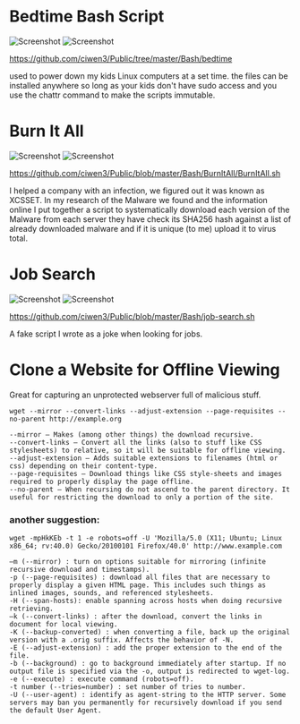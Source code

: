 # Bedtime Bash Script
![Screenshot](https://img.shields.io/badge/Language-Bash-blue)
![Screenshot](https://img.shields.io/badge/Platform-Linux-brightgreen)

https://github.com/ciwen3/Public/tree/master/Bash/bedtime

used to power down my kids Linux computers at a set time. the files can be installed anywhere so long as your kids don't have sudo access and you use the chattr command to make the scripts immutable.

# Burn It All
![Screenshot](https://img.shields.io/badge/Language-Bash-blue)
![Screenshot](https://img.shields.io/badge/Platform-Linux-brightgreen)

https://github.com/ciwen3/Public/blob/master/Bash/BurnItAll/BurnItAll.sh

I helped a company with an infection, we figured out it was known as XCSSET. In my research of the Malware we found and the information online I put together a script to systematically download each version of the Malware from each server they have check its SHA256 hash against a list of already downloaded malware and if it is unique (to me) upload it to virus total. 

# Job Search
![Screenshot](https://img.shields.io/badge/Language-Bash-blue)
![Screenshot](https://img.shields.io/badge/Platform-Linux-brightgreen)

https://github.com/ciwen3/Public/blob/master/Bash/job-search.sh

A fake script I wrote as a joke when looking for jobs. 


# Clone a Website for Offline Viewing

Great for capturing an unprotected webserver full of malicious stuff. 
```
wget --mirror --convert-links --adjust-extension --page-requisites --no-parent http://example.org
```

    --mirror – Makes (among other things) the download recursive.
    --convert-links – Convert all the links (also to stuff like CSS stylesheets) to relative, so it will be suitable for offline viewing.
    --adjust-extension – Adds suitable extensions to filenames (html or css) depending on their content-type.
    --page-requisites – Download things like CSS style-sheets and images required to properly display the page offline.
    --no-parent – When recursing do not ascend to the parent directory. It useful for restricting the download to only a portion of the site.
    
    
    
### another suggestion: 
```
wget -mpHkKEb -t 1 -e robots=off -U 'Mozilla/5.0 (X11; Ubuntu; Linux x86_64; rv:40.0) Gecko/20100101 Firefox/40.0' http://www.example.com
```
    –m (--mirror) : turn on options suitable for mirroring (infinite recursive download and timestamps).
    -p (--page-requisites) : download all files that are necessary to properly display a given HTML page. This includes such things as inlined images, sounds, and referenced stylesheets.
    -H (--span-hosts): enable spanning across hosts when doing recursive retrieving.
    –k (--convert-links) : after the download, convert the links in document for local viewing.
    -K (--backup-converted) : when converting a file, back up the original version with a .orig suffix. Affects the behavior of -N.
    -E (--adjust-extension) : add the proper extension to the end of the file.
    -b (--background) : go to background immediately after startup. If no output file is specified via the -o, output is redirected to wget-log.
    -e (--execute) : execute command (robots=off).
    -t number (--tries=number) : set number of tries to number.
    -U (--user-agent) : identify as agent-string to the HTTP server. Some servers may ban you permanently for recursively download if you send the default User Agent.

